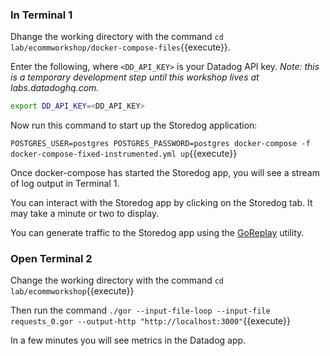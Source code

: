 ### In Terminal 1 
Dhange the working directory with the command `cd lab/ecommworkshop/docker-compose-files`{{execute}}. 

Enter the following, where `<DD_API_KEY>` is your Datadog API key. *Note: this is a temporary development step until this workshop lives at labs.datadoghq.com.*

```bash
export DD_API_KEY=<DD_API_KEY>
```

Now run this command to start up the Storedog application:

`POSTGRES_USER=postgres POSTGRES_PASSWORD=postgres docker-compose -f docker-compose-fixed-instrumented.yml up`{{execute}}

Once docker-compose has started the Storedog app, you will see a stream of log output in Terminal 1.

You can interact with the Storedog app by clicking on the Storedog tab. It may take a minute or two to display.

You can generate traffic to the Storedog app using the [GoReplay](https://github.com/buger/goreplay) utility. 

### Open Terminal 2 
Change the working directory with the command `cd lab/ecommworkshop`{{execute}}

Then run the command `./gor --input-file-loop --input-file requests_0.gor --output-http "http://localhost:3000"`{{execute}}

In a few minutes you will see metrics in the Datadog app.
